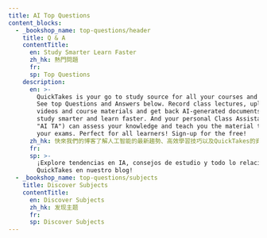 ```yaml
---
title: AI Top Questions
content_blocks:
  - _bookshop_name: top-questions/header
    title: Q & A
    contentTitle:
      en: Study Smarter Learn Faster
      zh_hk: 熱門問題
      fr:
      sp: Top Questions
    description:
      en: >-
        QuickTakes is your go to study source for all your courses and subjects.
        See top Questions and Answers below. Record class lectures, upload
        videos and course materials and get back AI-generated documents so you
        study smarter and learn faster. And your personal Class Assistant (an
        "AI TA") can assess your knowledge and teach you the material to ace
        your exams. Perfect for all learners! Sign-up for the free!
      zh_hk: 快來我們的博客了解人工智能的最新趨勢、高效學習技巧以及QuickTakes的資訊!
      fr:
      sp: >-
        ¡Explore tendencias en IA, consejos de estudio y todo lo relacionado con
        QuickTakes en nuestro blog!
  - _bookshop_name: top-questions/subjects
    title: Discover Subjects
    contentTitle:
      en: Discover Subjects
      zh_hk: 发现主题
      fr:
      sp: Discover Subjects
---
```

